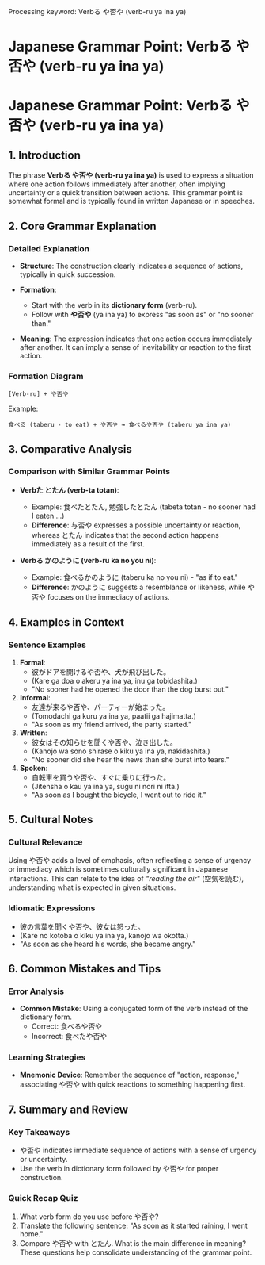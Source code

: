 Processing keyword: Verbる や否や (verb-ru ya ina ya)
# Japanese Grammar Point: Verbる や否や (verb-ru ya ina ya)
# Japanese Grammar Point: Verbる や否や (verb-ru ya ina ya)
## 1. Introduction
The phrase **Verbる や否や (verb-ru ya ina ya)** is used to express a situation where one action follows immediately after another, often implying uncertainty or a quick transition between actions. This grammar point is somewhat formal and is typically found in written Japanese or in speeches.
## 2. Core Grammar Explanation
### Detailed Explanation
- **Structure**: The construction clearly indicates a sequence of actions, typically in quick succession.
- **Formation**: 
  - Start with the verb in its **dictionary form** (verb-ru).
  - Follow with **や否や** (ya ina ya) to express "as soon as" or "no sooner than."
  
- **Meaning**: The expression indicates that one action occurs immediately after another. It can imply a sense of inevitability or reaction to the first action.
### Formation Diagram
```
[Verb-ru] + や否や
```
Example:
```
食べる (taberu - to eat) + や否や → 食べるや否や (taberu ya ina ya)
```
## 3. Comparative Analysis
### Comparison with Similar Grammar Points
- **Verbた とたん (verb-ta totan)**:
  - Example: 食べたとたん, 勉強したとたん (tabeta totan - no sooner had I eaten ...)
  - **Difference**: 与否や expresses a possible uncertainty or reaction, whereas とたん indicates that the second action happens immediately as a result of the first.
  
- **Verbる かのように (verb-ru ka no you ni)**:
  - Example: 食べるかのように (taberu ka no you ni) - "as if to eat."
  - **Difference**: かのように suggests a resemblance or likeness, while や否や focuses on the immediacy of actions.
## 4. Examples in Context
### Sentence Examples
1. **Formal**: 
   - 彼がドアを開けるや否や、犬が飛び出した。
   - (Kare ga doa o akeru ya ina ya, inu ga tobidashita.)
   - "No sooner had he opened the door than the dog burst out."
2. **Informal**:
   - 友達が来るや否や、パーティーが始まった。
   - (Tomodachi ga kuru ya ina ya, paatii ga hajimatta.)
   - "As soon as my friend arrived, the party started."
3. **Written**:
   - 彼女はその知らせを聞くや否や、泣き出した。
   - (Kanojo wa sono shirase o kiku ya ina ya, nakidashita.)
   - "No sooner did she hear the news than she burst into tears."
4. **Spoken**:
   - 自転車を買うや否や、すぐに乗りに行った。
   - (Jitensha o kau ya ina ya, sugu ni nori ni itta.)
   - "As soon as I bought the bicycle, I went out to ride it."
## 5. Cultural Notes
### Cultural Relevance
Using や否や adds a level of emphasis, often reflecting a sense of urgency or immediacy which is sometimes culturally significant in Japanese interactions. This can relate to the idea of *"reading the air"* (空気を読む), understanding what is expected in given situations.
### Idiomatic Expressions
- 彼の言葉を聞くや否や、彼女は怒った。
- (Kare no kotoba o kiku ya ina ya, kanojo wa okotta.)
- "As soon as she heard his words, she became angry."
## 6. Common Mistakes and Tips
### Error Analysis
- **Common Mistake**: Using a conjugated form of the verb instead of the dictionary form.
  - Correct: 食べるや否や
  - Incorrect: 食べたや否や
### Learning Strategies
- **Mnemonic Device**: Remember the sequence of "action, response," associating や否や with quick reactions to something happening first.
## 7. Summary and Review
### Key Takeaways
- や否や indicates immediate sequence of actions with a sense of urgency or uncertainty.
- Use the verb in dictionary form followed by や否や for proper construction.
  
### Quick Recap Quiz
1. What verb form do you use before や否や?
2. Translate the following sentence: "As soon as it started raining, I went home."
3. Compare や否や with とたん. What is the main difference in meaning? 
These questions help consolidate understanding of the grammar point.
